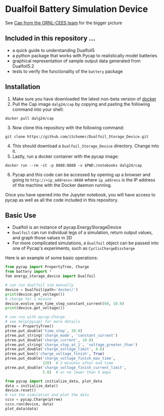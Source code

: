 # Dualfoil Battery Simulation Device
See [Cap from the ORNL-CEES team](https://github.com/ORNL-CEES/Cap "Github - ORNL-CEES/Cap") for the bigger picture

## Included in this repository ...
 +  a quick guide to understanding Dualfoil5 
 +  a python package that works with Pycap to realistically model batteries
 +  graphical representation of sample output data generated from Dualfoil5.2
 +  tests to verify the functionality of the `battery` package

## Installation
 1. Make sure you have downloaded the latest non-beta version of [docker](https://www.docker.com/products/overview "Get Docker")
 2. Pull the Cap image `dalg24/cap` by copying and pasting the following command into your shell:

 ```
 docker pull dalg24/cap
 ```

 3. Now clone this repository with the following command:

 ```
 git clone https://github.com/iSchomer/Dualfoil_Storage_Device.git
 ```

 4. This should download a `Dualfoil_Storage_Device` directory. Change into it.
 5. Lastly, run a docker container with the pycap image:

 ```
 docker run --rm -it -p 8888:8888 -v $PWD:/notebooks dalg24/cap
 ```

 6. Pycap and this code can be accessed by opening up a browser and going to `http://<ip_address>:8888` where `ip_address` is the IP address of the machine with the Docker daemon running.

Once you have opened into the Jupyter notebook, you will have access to pycap as well as all the code included in this repository.


## Basic Use
 + Dualfoil is an instance of pycap.EnergyStorageDevice
 + `Dualfoil` can run individual legs of a simulation, return output values, and graph those values in 3D
 + For more complicated simulations, a `Dualfoil` object can be passed into one of Pycap's experiments, such as `CyclicChargeDischarge`

 Here is an example of some basic operations:
 ```python
 from pycap import PropertyTree, Charge
 from battery import *
 fom energy_storage_device import Dualfoil

 # can run dualfoil sim manually 
 device = Dualfoil(path='docker/')
 print(device.get_voltage())
 # charge for 1 minute
 device.evolve_one_time_step_constant_current(60, 10.0)
 print(device.get_voltage())

 # can run with pycap.Charge
 # see help(pycap) for more details
 ptree = PropertyTree()
 ptree.put_double('time_step', 30.0)
 ptree.put_string('charge_mode', 'constant_current')
 ptree.put_double('charge_current', 10.0)
 ptree.put_string('charge_stop_at_1', 'voltage_greater_than')
 ptree.put_double('charge_voltage_limit', 4.6)
 ptree.put_bool('charge_voltage_finish', True)
 ptree.put_double('charge_voltage_finish_max_time',
                  120)  # 2 minutes after end time
 ptree.put_double('charge_voltage_finish_current_limit',
                  5.0)  # or no lower than 5 amps 
 
 from pycap import initialize_data, plot_data
 data = initialize_data()
 device.reset()
 # run the simulation and plot the data
 cccv = pycap.Charge(ptree)
 cccv.run(device, data)
 plot_data(data)
 ```
